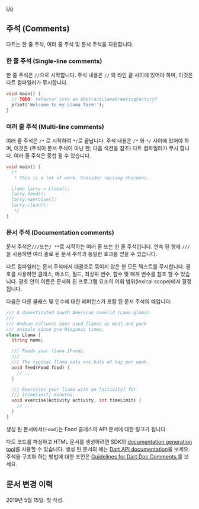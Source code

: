 [Up](./index.md)

##  주석 (Comments)

다트는 한 줄 주석, 여러 줄 주석 및 문서 주석을 지원합니다.

###  한 줄 주석 (Single-line comments)

한 줄 주석은  `//`으로 시작합니다. 주석 내용은 `//` 와 라인 끝 사이에 있어야 하며, 이것은 다트 컴파일러가 무시합니다.

```dart
void main() {
  // TODO: refactor into an AbstractLlamaGreetingFactory?
  print('Welcome to my Llama farm!');
}
```

###  여러 줄 주석 (Multi-line comments)

여러 줄 주석은  `/*` 로 시작하여  `*/`로 끝납니다. 주석 내용은  `/*` 와  `*/` 사이에 있어야 하며, 이것은 (주석이 문서 주석이 아닌 한; 다음 섹션을 참조) 다트 컴파일러가 무시 합니다. 여러 줄 주석은 중첩 될 수 있습니다.

```dart
void main() {
  /*
   * This is a lot of work. Consider raising chickens.

  Llama larry = Llama();
  larry.feed();
  larry.exercise();
  larry.clean();
   */
}
```

###  문서 주석 (Documentation comments)

문서 주석은`///`또는`/ **`로 시작하는 여러 줄 또는 한 줄 주석입니다. 연속 된 행에 `///`을 사용하면 여러 줄로 된 문서 주석과 동일한 효과를 얻을 수 있습니다.

다트 컴파일러는 문서 주석에서 대괄호로 묶이지 않은 한 모든 텍스트를 무시합니다. 괄호를 사용하면 클래스, 메소드, 필드, 최상위 변수, 함수 및 매개 변수를 참조 할 수 있습니다. 괄호 안의 이름은 문서화 된 프로그램 요소의 어휘 범위(lexical scope)에서 결정됩니다.

다음은 다른 클래스 및 인수에 대한 레퍼런스가 포함 된 문서 주석의 예입니다:

```dart
/// A domesticated South American camelid (Lama glama).
///
/// Andean cultures have used llamas as meat and pack
/// animals since pre-Hispanic times.
class Llama {
  String name;

  /// Feeds your llama [Food].
  ///
  /// The typical llama eats one bale of hay per week.
  void feed(Food food) {
    // ...
  }

  /// Exercises your llama with an [activity] for
  /// [timeLimit] minutes.
  void exercise(Activity activity, int timeLimit) {
    // ...
  }
}
```

생성 된 문서에서`[Food]`는 Food 클래스의 API 문서에 대한 링크가 됩니다.

다트 코드를 파싱하고 HTML 문서를 생성하려면 SDK의 [documentation generation tool](https://github.com/dart-lang/dartdoc#dartdoc)를 사용할 수 있습니다. 생성 된 문서의 예는 [Dart API documentation](https://api.dartlang.org/stable)을 보세요. 주석을 구조화 하는 방법에 대한 조언은 [Guidelines for Dart Doc Comments.](https://dart.dev/guides/language/effective-dart/documentation)를 보세요.

## 문서 변경 이력

2019년 5월 15일: 첫 작성.
